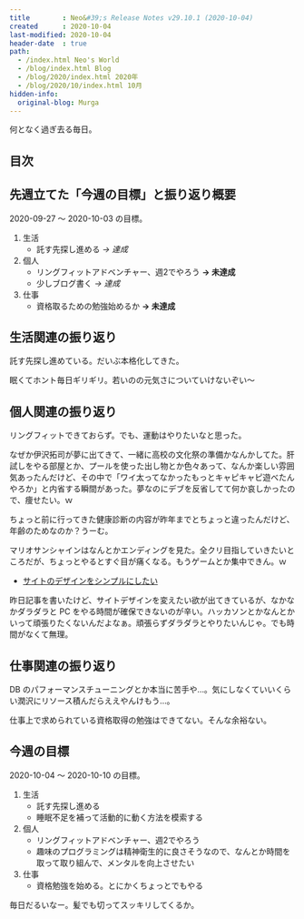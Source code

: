 ```yaml
---
title        : Neo&#39;s Release Notes v29.10.1 (2020-10-04)
created      : 2020-10-04
last-modified: 2020-10-04
header-date  : true
path:
  - /index.html Neo's World
  - /blog/index.html Blog
  - /blog/2020/index.html 2020年
  - /blog/2020/10/index.html 10月
hidden-info:
  original-blog: Murga
---
```


何となく過ぎ去る毎日。

## 目次

## 先週立てた「今週の目標」と振り返り概要

2020-09-27 ～ 2020-10-03 の目標。

1. 生活
    - 託す先探し進める *→ 達成*
2. 個人
    - リングフィットアドベンチャー、週2でやろう **→ 未達成**
    - 少しブログ書く *→ 達成*
3. 仕事
    - 資格取るための勉強始めるか **→ 未達成**

## 生活関連の振り返り

託す先探し進めている。だいぶ本格化してきた。

眠くてホント毎日ギリギリ。若いのの元気さについていけないぞい〜

## 個人関連の振り返り

リングフィットできておらず。でも、運動はやりたいなと思った。

なぜか伊沢拓司が夢に出てきて、一緒に高校の文化祭の準備かなんかしてた。肝試しをやる部屋とか、プールを使った出し物とか色々あって、なんか楽しい雰囲気あったんだけど、その中で「ワイ太ってなかったもっとキャピキャピ遊べたんやろか」と内省する瞬間があった。夢なのにデブを反省してて何か哀しかったので、痩せたい。ｗ

ちょっと前に行ってきた健康診断の内容が昨年までとちょっと違ったんだけど、年齢のためなのか？うーむ。

マリオサンシャインはなんとかエンディングを見た。全クリ目指していきたいところだが、ちょっとやるとすぐ目が痛くなる。もうゲームとか集中できん。ｗ

- [サイトのデザインをシンプルにしたい](02-01.html)

昨日記事を書いたけど、サイトデザインを変えたい欲が出てきているが、なかなかダラダラと PC をやる時間が確保できないのが辛い。ハッカソンとかなんとかいって頑張りたくないんだよなぁ。頑張らずダラダラとやりたいんじゃ。でも時間がなくて無理。

## 仕事関連の振り返り

DB のパフォーマンスチューニングとか本当に苦手や…。気にしなくていいくらい潤沢にリソース積んだらええやんけもう…。

仕事上で求められている資格取得の勉強はできてない。そんな余裕ない。

## 今週の目標

2020-10-04 ～ 2020-10-10 の目標。

1. 生活
    - 託す先探し進める
    - 睡眠不足を補って活動的に動く方法を模索する
2. 個人
    - リングフィットアドベンチャー、週2でやろう
    - 趣味のプログラミングは精神衛生的に良さそうなので、なんとか時間を取って取り組んで、メンタルを向上させたい
3. 仕事
    - 資格勉強を始める。とにかくちょっとでもやる

毎日だるいなー。髪でも切ってスッキリしてくるか。
